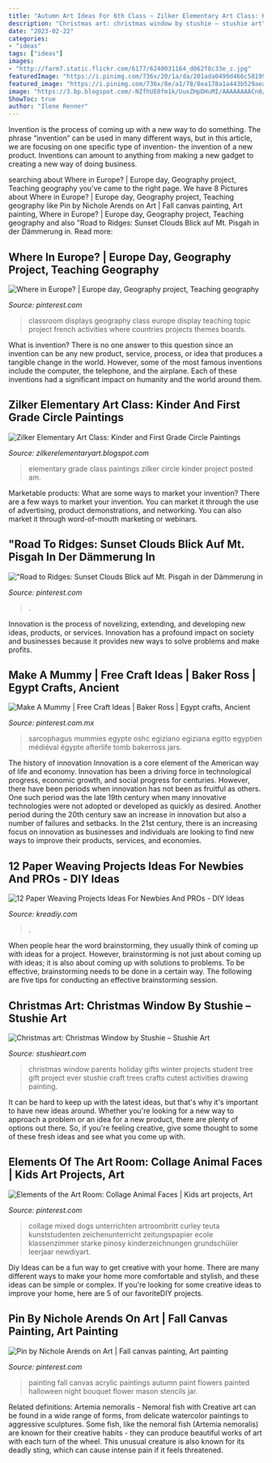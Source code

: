```yaml
---
title: "Autumn Art Ideas For 6th Class ~ Zilker Elementary Art Class: Kinder And First Grade Circle Paintings"
description: "Christmas art: christmas window by stushie – stushie art"
date: "2023-02-22"
categories:
- "ideas"
tags: ["ideas"]
images:
- "http://farm7.static.flickr.com/6177/6240031164_d062f8c33e_z.jpg"
featuredImage: "https://i.pinimg.com/736x/20/1a/da/201ada0499d466c5819927b608c27c50.jpg"
featured_image: "https://i.pinimg.com/736x/8e/a1/78/8ea178a1a443b529aea441a6d1cea362--class-displays-classroom-displays.jpg"
image: "https://3.bp.blogspot.com/-NZfhUE0fm1k/UuxZHpDHuMI/AAAAAAAACn0/aWtHioAA-wg/s1600/IMG_3415.JPG"
ShowToc: true
author: "Ilene Renner"
---
```



Invention is the process of coming up with a new way to do something. The phrase “invention” can be used in many different ways, but in this article, we are focusing on one specific type of invention- the invention of a new product. Inventions can amount to anything from making a new gadget to creating a new way of doing business.

	

		
searching about Where in Europe? | Europe day, Geography project, Teaching geography you've came to the right page. We have 8 Pictures about Where in Europe? | Europe day, Geography project, Teaching geography like Pin by Nichole Arends on Art | Fall canvas painting, Art painting, Where in Europe? | Europe day, Geography project, Teaching geography and also &quot;Road to Ridges: Sunset Clouds Blick auf Mt. Pisgah in der Dämmerung in. Read more:
		
    
## Where In Europe? | Europe Day, Geography Project, Teaching Geography

<img loading=lazy src="https://i.pinimg.com/736x/8e/a1/78/8ea178a1a443b529aea441a6d1cea362--class-displays-classroom-displays.jpg" onerror="this.onerror=null;this.src='https://tse1.mm.bing.net/th?id=OIP.S6x4vRQTuRu_5IW81lsI4wHaJ3&amp;pid=15.1';" alt="Where in Europe? | Europe day, Geography project, Teaching geography">

_Source: pinterest.com_

>classroom displays geography class europe display teaching topic project french activities where countries projects themes boards. 

	

What is invention?
There is no one answer to this question since an invention can be any new product, service, process, or idea that produces a tangible change in the world. However, some of the most famous inventions include the computer, the telephone, and the airplane. Each of these inventions had a significant impact on humanity and the world around them.

    
## Zilker Elementary Art Class: Kinder And First Grade Circle Paintings

<img loading=lazy src="https://3.bp.blogspot.com/-NZfhUE0fm1k/UuxZHpDHuMI/AAAAAAAACn0/aWtHioAA-wg/s1600/IMG_3415.JPG" onerror="this.onerror=null;this.src='https://tse1.mm.bing.net/th?id=OIP._o7BH028TbRuJOivhTJz8AHaKM&amp;pid=15.1';" alt="Zilker Elementary Art Class: Kinder and First Grade Circle Paintings">

_Source: zilkerelementaryart.blogspot.com_

>elementary grade class paintings zilker circle kinder project posted am. 

	

Marketable products: What are some ways to market your invention?
There are a few ways to market your invention. You can market it through the use of advertising, product demonstrations, and networking. You can also market it through word-of-mouth marketing or webinars.

    
## &quot;Road To Ridges: Sunset Clouds Blick Auf Mt. Pisgah In Der Dämmerung In

<img loading=lazy src="https://i.pinimg.com/736x/90/42/9d/90429dc5fbb56ebabbc0dccaee3cf2b3.jpg" onerror="this.onerror=null;this.src='https://tse4.mm.bing.net/th?id=OIP.ERq78K5NyhuHj2Ue1HvlqAAAAA&amp;pid=15.1';" alt="&quot;Road to Ridges: Sunset Clouds Blick auf Mt. Pisgah in der Dämmerung in">

_Source: pinterest.com_

>. 

	

Innovation is the process of novelizing, extending, and developing new ideas, products, or services. Innovation has a profound impact on society and businesses because it provides new ways to solve problems and make profits.

    
## Make A Mummy | Free Craft Ideas | Baker Ross | Egypt Crafts, Ancient

<img loading=lazy src="https://i.pinimg.com/736x/1e/df/02/1edf02a6328d612d36dfced66fdd2dcd.jpg" onerror="this.onerror=null;this.src='https://tse4.mm.bing.net/th?id=OIP.G3ce53cyjLcZlWmAH8EZtgHaLH&amp;pid=15.1';" alt="Make A Mummy | Free Craft Ideas | Baker Ross | Egypt crafts, Ancient">

_Source: pinterest.com.mx_

>sarcophagus mummies egypte oshc egiziano egiziana egitto egyptien médiéval égypte afterlife tomb bakerross jars. 

	

The history of innovation
Innovation is a core element of the American way of life and economy. Innovation has been a driving force in technological progress, economic growth, and social progress for centuries. However, there have been periods when innovation has not been as fruitful as others. One such period was the late 19th century when many innovative technologies were not adopted or developed as quickly as desired. Another period during the 20th century saw an increase in innovation but also a number of failures and setbacks. In the 21st century, there is an increasing focus on innovation as businesses and individuals are looking to find new ways to improve their products, services, and economies.

    
## 12 Paper Weaving Projects Ideas For Newbies And PROs - DIY Ideas

<img loading=lazy src="https://kreadiy.com/wp-content/uploads/2017/01/paper-weaving-projects​-5.jpg" onerror="this.onerror=null;this.src='https://tse2.mm.bing.net/th?id=OIP.8z2V8xdljXmwYKtuQE7OFwHaLI&amp;pid=15.1';" alt="12 Paper Weaving Projects Ideas For Newbies And PROs - DIY Ideas">

_Source: kreadiy.com_

>. 

	

When people hear the word brainstorming, they usually think of coming up with ideas for a project. However, brainstorming is not just about coming up with ideas; it is also about coming up with solutions to problems. To be effective, brainstorming needs to be done in a certain way. The following are five tips for conducting an effective brainstorming session.

    
## Christmas Art: Christmas Window By Stushie – Stushie Art

<img loading=lazy src="http://farm7.static.flickr.com/6177/6240031164_d062f8c33e_z.jpg" onerror="this.onerror=null;this.src='https://tse1.mm.bing.net/th?id=OIP.WFW9SENux0V-6XxoRvoVKQHaJJ&amp;pid=15.1';" alt="Christmas art: Christmas Window by Stushie – Stushie Art">

_Source: stushieart.com_

>christmas window parents holiday gifts winter projects student tree gift project ever stushie craft trees crafts cutest activities drawing painting. 

	

It can be hard to keep up with the latest ideas, but that's why it's important to have new ideas around. Whether you're looking for a new way to approach a problem or an idea for a new product, there are plenty of options out there. So, if you're feeling creative, give some thought to some of these fresh ideas and see what you come up with.

    
## Elements Of The Art Room: Collage Animal Faces | Kids Art Projects, Art

<img loading=lazy src="https://i.pinimg.com/736x/52/24/62/522462482ee3e5da97d06eafa870c343.jpg" onerror="this.onerror=null;this.src='https://tse4.mm.bing.net/th?id=OIP.BkatGyG4SFFi6eoySvy9XgHaHa&amp;pid=15.1';" alt="Elements of the Art Room: Collage Animal Faces | Kids art projects, Art">

_Source: pinterest.com_

>collage mixed dogs unterrichten artroombritt curley teuta kunststudenten zeichenunterricht zeitungspapier ecole klassenzimmer starke pinosy kinderzeichnungen grundschüler leerjaar newdiyart. 

	

Diy Ideas can be a fun way to get creative with your home. There are many different ways to make your home more comfortable and stylish, and these ideas can be simple or complex. If you're looking for some creative ideas to improve your home, here are 5 of our favoriteDIY projects.

    
## Pin By Nichole Arends On Art | Fall Canvas Painting, Art Painting

<img loading=lazy src="https://i.pinimg.com/736x/20/1a/da/201ada0499d466c5819927b608c27c50.jpg" onerror="this.onerror=null;this.src='https://tse2.mm.bing.net/th?id=OIP.Fh2fXfJO7dWriJnR4xCEEgHaJ3&amp;pid=15.1';" alt="Pin by Nichole Arends on Art | Fall canvas painting, Art painting">

_Source: pinterest.com_

>painting fall canvas acrylic paintings autumn paint flowers painted halloween night bouquet flower mason stencils jar. 

	

Related definitions: Artemia nemoralis - Nemoral fish with
Creative art can be found in a wide range of forms, from delicate watercolor paintings to aggressive sculptures. Some fish, like the nemoral fish (Artemia nemoralis) are known for their creative habits - they can produce beautiful works of art with each turn of the wheel. This unusual creature is also known for its deadly sting, which can cause intense pain if it feels threatened.

